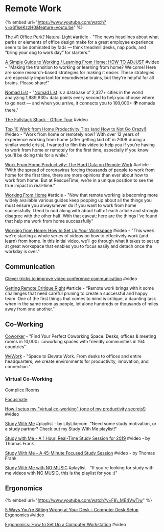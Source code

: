 # Remote Work

{% embed url="https://www.youtube.com/watch?v=x6fIseKzzH0&feature=youtu.be" %}

[The \#1 Office Perk? Natural Light](https://hbr.org/2018/09/the-1-office-perk-natural-light?utm_medium=social&utm_campaign=hbr&utm_source=twitter) \#article - "The news headlines about what perks or elements of office design make for a great employee experience seem to be dominated by fads — think treadmill desks, nap pods, and “bring your dog to work day” for starters."

[A Simple Guide to Working / Learning From Home: HOW TO ADJUST](https://www.youtube.com/watch?v=61wdjr6gWpw) \#video - "Making the transition to working or learning from home? Welcome! Here are some research-based strategies for making it easier. These strategies are especially important for neurodiverse brains, but they're helpful for all brains. Please share!"

[Nomad List](https://nomadlist.com/) - "[Nomad List](https://nomadlist.com/help) is a database of 2,327+ cities in the world analyzing 1,889,930+ data points every second to help you choose where to go next — and when you arrive, it connects you to 100,000+ 🌍 nomads there."

[The Fullstack Shack - Office Tour](https://www.youtube.com/watch?v=HPOq3QJz_7s) \#video

[Top 10 Work from Home Productivity Tips \(and How to Not Go Crazy!\)](https://www.youtube.com/watch?v=PLBYYdg0sfs&feature=youtu.be) \#video - "Work from home or remotely now? With over 12 years of experience working from home \(after getting laid off in 2008 during a similar world crisis\), I wanted to film this video to help you if you're having to work from home or remotely for the first time, especially if you know you'll be doing this for a while."

[Work From Home Productivity: The Hard Data on Remote Work](https://blog.rescuetime.com/work-from-home-productivity-data) \#article - “With the spread of coronavirus forcing thousands of people to work from home for the first time, there are more opinions than ever about how to work from home. But at RescueTime, we’re in a unique position to see the true impact in real-time.”

[Working From Home](https://mikemcquaid.com/2014/11/23/working-from-home/) \#article - "Now that remote working is becoming more widely available various guides keep popping up about all the things you must ensure you always/never do if you want to work from home successfully. I tend to nod along with about half of each article and strongly disagree with the other half. With that caveat; here are the things I’ve found that help me work from home successfully"

[Working from Home: How to Set Up Your Workspace](https://www.youtube.com/watch?v=tMTxikrSe8g&feature=youtu.be) \#video - "This week we're starting a whole series of videos on how to effectively work \(and learn\) from home. In this initial video, we'll go through what it takes to set up at great workspace that enables you to focus easily and detach once the workday is over."

## Communication

[Clever tricks to improve video conference communication](https://www.youtube.com/watch?v=6To3Rt4w3ys) \#video

[Getting Remote Critique Right](https://medium.com/building-creative-market/getting-remote-critique-right-fc458577a8f4) \#article - “Remote work brings with it some challenges that need careful pruning to create a successful and happy team. One of the first things that comes to mind is critique, a daunting task when in the same room as people, let alone hundreds or thousands of miles away from one another.”

## Co-Working

[Coworker](https://www.coworker.com/) - "Find Your Perfect Coworking Space. Desks, offices & meeting rooms in 10,000+ coworking spaces with friendly communities in 164 countries"

[WeWork](https://www.wework.com/) - "Space to Elevate Work. From desks to offices and entire headquarters, we create environments for productivity, innovation, and connection."

### Virtual Co-Working

[Complice Rooms](https://complice.co/rooms)

[Focusmate](https://www.focusmate.com/)

[How I setup my "virtual co-working" \(one of my productivity secrets!\)](https://www.youtube.com/watch?v=bs3KT2-FSds&list=PLIilwIraDV2J8hueIWIwvkT3NvfuSChe7&index=12&t=0s) \#video

[Study With Me](https://www.youtube.com/playlist?list=PL0JZpRwYUmIzqbl7lp6owE7JEez4VQE4x) \#playlist - by LilyLikecom. "Need some study motivation, or a study partner? Check out my Study With Me playlist!"

[Study with Me - A 1 Hour, Real-Time Study Session for 2019](https://www.youtube.com/watch?v=jnku-xdku8U) \#video - by Thomas Frank

[Study With Me - A 45-Minute Focused Study Session](https://www.youtube.com/watch?v=reRYtjr1BNo) \#video - by Thomas Frank

[Study With Me with NO MUSIC](https://www.youtube.com/playlist?list=PLdoPDZp9cQnX-VHSpGEv0LLn0Zb-Ha2Yv) \#playlist - "If you're looking for study with me videos with NO MUSIC, this is the playlist for you :\)"

## Ergonomics

{% embed url="https://www.youtube.com/watch?v=F8\_ME4VwTiw" %}

[5 Ways You're Sitting Wrong at Your Desk - Computer Desk Setup Ergonomics](https://www.bing.com/videos/search?q=ergonomic+desk+setup&&view=detail&mid=7D0E85E0859519FC14927D0E85E0859519FC1492&&FORM=VRDGAR) \#video

[Ergonomics: How to Set Up a Computer Workstation](https://www.bing.com/videos/search?q=ergonomic+desk+setup&&view=detail&mid=4DE3152A962C79E6C25A4DE3152A962C79E6C25A&rvsmid=7D0E85E0859519FC14927D0E85E0859519FC1492&FORM=VDQVAP) \#video

